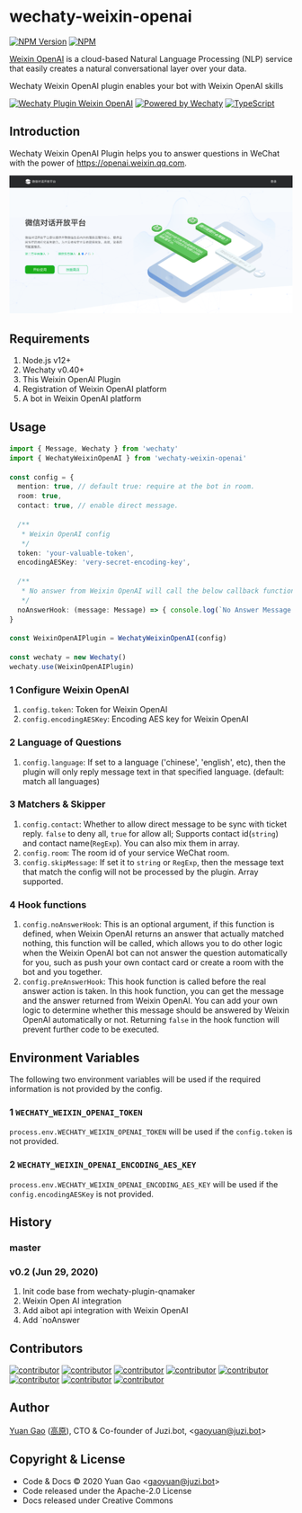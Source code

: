# wechaty-weixin-openai

[![NPM Version](https://img.shields.io/npm/v/wechaty-weixin-openai?color=brightgreen)](https://www.npmjs.com/package/wechaty-weixin-openai)
[![NPM](https://github.com/wechaty/wechaty-weixin-openai/workflows/NPM/badge.svg)](https://github.com/wechaty/wechaty-weixin-openai/actions?query=workflow%3ANPM)

[Weixin OpenAI](https://openai.weixin.qq.com/) is a cloud-based Natural Language Processing (NLP) service that easily creates a natural conversational layer over your data.

Wechaty Weixin OpenAI plugin enables your bot with Weixin OpenAI skills

[![Wechaty Plugin Weixin OpenAI](https://img.shields.io/badge/Wechaty%20Plugin-OpenAI-brightgreen)](https://github.com/wechaty/wechaty-weixin-openai)
[![Powered by Wechaty](https://img.shields.io/badge/Powered%20By-Wechaty-brightgreen.svg)](https://github.com/Wechaty/wechaty)
[![TypeScript](https://img.shields.io/badge/%3C%2F%3E-TypeScript-blue.svg)](https://www.typescriptlang.org/)

## Introduction

Wechaty Weixin OpenAI Plugin helps you to answer questions in WeChat with the power of <https://openai.weixin.qq.com>.

![Weixin OpenAI Homepage](docs/images/weixin-openai-screenshot.png)

## Requirements

1. Node.js v12+
1. Wechaty v0.40+
1. This Weixin OpenAI Plugin
1. Registration of Weixin OpenAI platform
1. A bot in Weixin OpenAI platform

## Usage

```ts
import { Message, Wechaty } from 'wechaty'
import { WechatyWeixinOpenAI } from 'wechaty-weixin-openai'

const config = {
  mention: true, // default true: require at the bot in room.
  room: true,
  contact: true, // enable direct message.

  /**
   * Weixin OpenAI config
   */
  token: 'your-valuable-token',
  encodingAESKey: 'very-secret-encoding-key',

  /**
   * No answer from Weixin OpenAI will call the below callback function
   */
  noAnswerHook: (message: Message) => { console.log(`No Answer Message: ${message}`) }
}

const WeixinOpenAIPlugin = WechatyWeixinOpenAI(config)

const wechaty = new Wechaty()
wechaty.use(WeixinOpenAIPlugin)
```

### 1 Configure Weixin OpenAI

1. `config.token`: Token for Weixin OpenAI
1. `config.encodingAESKey`: Encoding AES key for Weixin OpenAI

### 2 Language of Questions

1. `config.language`: If set to a language ('chinese', 'english', etc), then the plugin will only reply message text in that specified language. (default: match all languages)

### 3 Matchers & Skipper

1. `config.contact`: Whether to allow direct message to be sync with ticket reply. `false` to deny all, `true` for allow all; Supports contact id(`string`) and contact name(`RegExp`). You can also mix them in array.
1. `config.room`: The room id of your service WeChat room.
1. `config.skipMessage`: If set it to `string` or `RegExp`, then the message text that match the config will not be processed by the plugin. Array supported.

### 4 Hook functions

1. `config.noAnswerHook`: This is an optional argument, if this function is defined, when Weixin OpenAI returns an answer that actually matched nothing, this function will be called, which allows you to do other logic when the Weixin OpenAI bot can not answer the question automatically for you, such as push your own contact card or create a room with the bot and you together.
1. `config.preAnswerHook`: This hook function is called before the real answer action is taken. In this hook function, you can get the message and the answer returned from Weixin OpenAI. You can add your own logic to determine whether this message should be answered by Weixin OpenAI automatically or not. Returning `false` in the hook function will prevent further code to be executed.

## Environment Variables

The following two environment variables will be used if the required information is not provided by the config.

### 1 `WECHATY_WEIXIN_OPENAI_TOKEN`

`process.env.WECHATY_WEIXIN_OPENAI_TOKEN` will be used if the `config.token` is not provided.

### 2 `WECHATY_WEIXIN_OPENAI_ENCODING_AES_KEY`

`process.env.WECHATY_WEIXIN_OPENAI_ENCODING_AES_KEY` will be used if the `config.encodingAESKey` is not provided.

## History

### master

### v0.2 (Jun 29, 2020)

1. Init code base from wechaty-plugin-qnamaker
1. Weixin Open AI integration
1. Add aibot api integration with Weixin OpenAI
1. Add `noAnswer

## Contributors

[![contributor](https://sourcerer.io/fame/windmemory/wechaty/wechaty-weixin-openai/images/0)](https://sourcerer.io/fame/windmemory/wechaty/wechaty-weixin-openai/links/0)
[![contributor](https://sourcerer.io/fame/windmemory/wechaty/wechaty-weixin-openai/images/1)](https://sourcerer.io/fame/windmemory/wechaty/wechaty-weixin-openai/links/1)
[![contributor](https://sourcerer.io/fame/windmemory/wechaty/wechaty-weixin-openai/images/2)](https://sourcerer.io/fame/windmemory/wechaty/wechaty-weixin-openai/links/2)
[![contributor](https://sourcerer.io/fame/windmemory/wechaty/wechaty-weixin-openai/images/3)](https://sourcerer.io/fame/windmemory/wechaty/wechaty-weixin-openai/links/3)
[![contributor](https://sourcerer.io/fame/windmemory/wechaty/wechaty-weixin-openai/images/4)](https://sourcerer.io/fame/windmemory/wechaty/wechaty-weixin-openai/links/4)
[![contributor](https://sourcerer.io/fame/windmemory/wechaty/wechaty-weixin-openai/images/5)](https://sourcerer.io/fame/windmemory/wechaty/wechaty-weixin-openai/links/5)
[![contributor](https://sourcerer.io/fame/windmemory/wechaty/wechaty-weixin-openai/images/6)](https://sourcerer.io/fame/windmemory/wechaty/wechaty-weixin-openai/links/6)
[![contributor](https://sourcerer.io/fame/windmemory/wechaty/wechaty-weixin-openai/images/7)](https://sourcerer.io/fame/windmemory/wechaty/wechaty-weixin-openai/links/7)

## Author

[Yuan Gao](https://github.com/windmemory) ([高原](https://www.linkedin.com/in/windmemory)),
CTO & Co-founder of Juzi.bot, \<gaoyuan@juzi.bot\>

## Copyright & License

- Code & Docs © 2020 Yuan Gao \<gaoyuan@juzi.bot\>
- Code released under the Apache-2.0 License
- Docs released under Creative Commons
